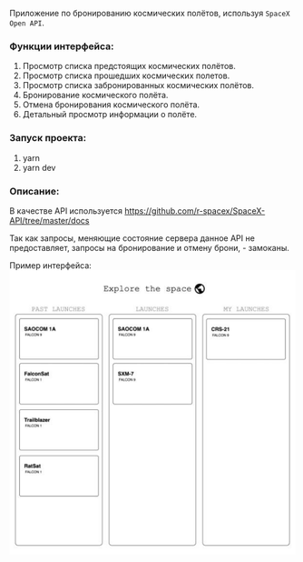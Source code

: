 Приложение по бронированию космических полётов, используя `SpaceX Open API`.

### Функции интерфейса:
1. Просмотр списка предстоящих космических полётов.
2. Просмотр списка прошедших космических полетов.
3. Просмотр списка забронированных космических полётов.
4. Бронирование космического полёта.
5. Отмена бронирования космического полёта.
6. Детальный просмотр информации о полёте.

### Запуск проекта:
1. yarn
2. yarn dev

### Описание:
В качестве API используется https://github.com/r-spacex/SpaceX-API/tree/master/docs  

Так как запросы, меняющие состояние сервера данное API не предоставляет, запросы на бронирование и отмену брони, - замоканы.

Пример интерфейса:  
![UI](example.jpg "UI")
